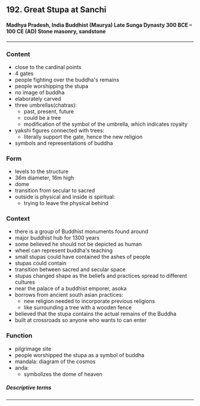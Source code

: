 <!-- order:1 -->
## 192. Great Stupa at Sanchi

#### Madhya Pradesh, India Buddhist (Maurya) Late Sunga Dynasty 300 BCE – 100 CE (AD) Stone masonry, sandstone

---

### Content
- close to the cardinal points
- 4 gates
- people fighting over the buddha's remains
- people worshipping the stupa
- no  image of buddha
- elaborately carved
- three umbrellas(chatras):
  - past, present, future
  - could be a tree
  - modification of the symbol of the umbrella, which indicates royalty
- yakshi figures connected with trees:
  - literally support the gate, hence the new religion
- symbols and representations of buddha

### Form
- levels to the structure
- 36m diameter, 16m high
- dome
- transition from secular to sacred
- outside is physical and inside is spiritual:
  - trying to leave the physical behind

### Context
- there is a group of Buddhist monuments found around
- major buddhist hub for 1300 years
- some believed he should not be depicted as human
- wheel can represent buddha's teaching
- small stupas could have contained the ashes of people
- stupas could contain 
- transition between sacred and secular space
- stupas changed shape as the beliefs and practices spread to different cultures
- near the palace of a buddhist emporer, asoka 
- borrows from ancient south asian practices:
  - new religion needed to incorporate previous religions
  - like surrounding a tree with a wooden fence
- believed that the stupa contains the actual remains of the Buddha
- built at crossroads so anyone who wants to can enter

### Function
- pilgrimage site
- people worshipped the stupa as a symbol of buddha
- mandala: diagram of the cosmos
- anda:
  - symbolizes the dome of heaven

##### Descriptive terms

---
